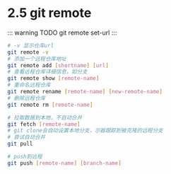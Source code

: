 # 2.5 git remote

::: warning TODO
git remote set-url
:::

```bash
# -v 显示仓库url
git remote -v
# 添加一个远程仓库地址
git remote add [shortname] [url]
# 查看远程仓库详细信息，如分支
git remote show [remote-name]
# 重命名远程仓库
git remote rename [remote-name] [new-remote-name] 
# 删除远程仓库
git remote rm [remote-name]

# 拉取数据到本地，不自动合并
git fetch [remote-name]
# git clone会自动设置本地分支，示器跟踪到被克隆的远程分支
# 尝试自动合并
git pull 

# push到远程
git push [remote-name] [branch-name]
```
